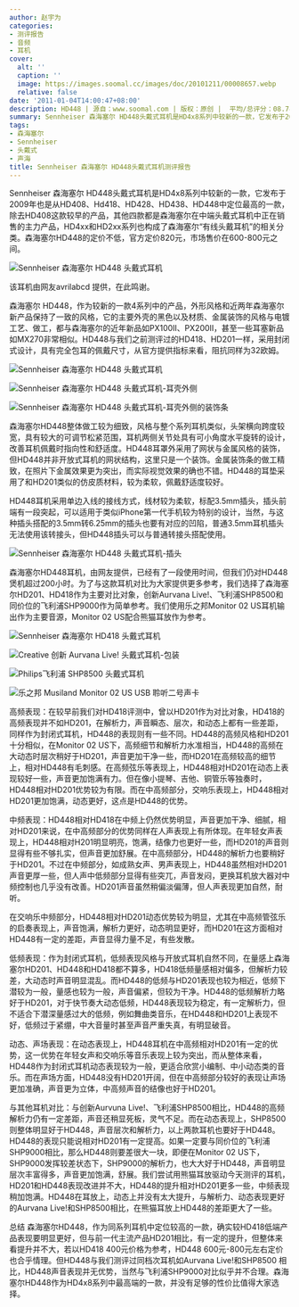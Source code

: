 ```yaml
---
author: 赵宇为
categories:
- 测评报告
- 音频
- 耳机
cover:
  alt: ''
  caption: ''
  image: https://images.soomal.cc/images/doc/20101211/00008657.webp
  relative: false
date: '2011-01-04T14:00:47+08:00'
description: HD448 | 源自：www.soomal.com | 版权：原创 |  平均/总评分：08.74/236
summary: Sennheiser 森海塞尔 HD448头戴式耳机是HD4x8系列中较新的一款，它发布于2009年也是从HD408、Hd418、HD428、HD438、HD448中定位最高的一款，除去HD408这款较早的产品，其他四款都是森海塞尔在中端头戴式耳机中正在销售的主力产品，HD4xx和HD2xx系列也构成了森海塞尔“有线头戴耳机”的相关分类。森海塞尔HD448的定价不低，官方定价820元，市场售价在600-800元之间。
tags:
- 森海塞尔
- Sennheiser
- 头戴式
- 声海
title: Sennheiser 森海塞尔 HD448头戴式耳机测评报告
---
```


Sennheiser 森海塞尔 HD448头戴式耳机是HD4x8系列中较新的一款，它发布于2009年也是从HD408、Hd418、HD428、HD438、HD448中定位最高的一款，除去HD408这款较早的产品，其他四款都是森海塞尔在中端头戴式耳机中正在销售的主力产品，HD4xx和HD2xx系列也构成了森海塞尔“有线头戴耳机”的相关分类。森海塞尔HD448的定价不低，官方定价820元，市场售价在600-800元之间。

![Sennheiser 森海塞尔 HD448 头戴式耳机](https://images.soomal.cc/images/doc/20101211/00008656.webp)




该耳机由网友avrilabcd 提供，在此鸣谢。

森海塞尔 HD448，作为较新的一款4系列中的产品，外形风格和近两年森海塞尔新产品保持了一致的风格，它的主要外壳的黑色以及材质、金属装饰的风格与电镀工艺、做工，都与森海塞尔的近年新品如PX100II、PX200II，甚至一些耳塞新品如MX270非常相似。HD448与我们之前测评过的HD418、HD201一样，采用封闭式设计，具有完全包耳的佩戴尺寸，从官方提供指标来看，阻抗同样为32欧姆。

![Sennheiser 森海塞尔 HD448 头戴式耳机](https://images.soomal.cc/images/doc/20101211/00008658.webp)




![Sennheiser 森海塞尔 HD448 头戴式耳机-耳壳外侧](https://images.soomal.cc/images/doc/20101211/00008659.webp)




![Sennheiser 森海塞尔 HD448 头戴式耳机-耳壳外侧的装饰条](https://images.soomal.cc/images/doc/20101211/00008660.webp)




森海塞尔HD448整体做工较为细致，风格与整个系列耳机类似，头架横向跨度较宽，具有较大的可调节松紧范围，耳机两侧关节处具有可小角度水平旋转的设计，改善耳机佩戴时指向性和舒适度。HD448耳罩外采用了网状与金属风格的装饰，但HD448并非开放式耳机的网状结构，这里只是一个装饰。金属装饰条的做工精致，在照片下金属效果更为突出，而实际视觉效果的确也不错。HD448的耳垫采用了和HD201类似的仿皮质材料，较为柔软，佩戴舒适度较好。

HD448耳机采用单边入线的接线方式，线材较为柔软，标配3.5mm插头，插头前端有一段突起，可以适用于类似iPhone第一代手机较为特别的设计，当然，与这种插头搭配的3.5mm转6.25mm的插头也要有对应的凹陷，普通3.5mm耳机插头无法使用该转接头，但HD448插头可以与普通转接头搭配使用。

![Sennheiser 森海塞尔 HD448 头戴式耳机-插头](https://images.soomal.cc/images/doc/20101211/00008664.webp)




森海塞尔HD448耳机，由网友提供，已经有了一段使用时间，但我们仍对HD448煲机超过200小时。为了与这款耳机对比为大家提供更多参考，我们选择了森海塞尔HD201、HD418作为主要对比对象，创新Aurvana Live!、飞利浦SHP8500和同价位的飞利浦SHP9000作为简单参考。我们使用乐之邦Monitor 02 US耳机输出作为主要音源，Monitor 02 US配合熊猫耳放作为参考。

![Sennheiser 森海塞尔 HD418 头戴式耳机](https://images.soomal.cc/images/doc/20101016/00007704.webp)




![Creative 创新 Aurvana Live! 头戴式耳机-包装](https://images.soomal.cc/images/doc/20100809/00006675.webp)




![Philips飞利浦 SHP8500 头戴式耳机](https://images.soomal.cc/images/doc/20101016/00007689.webp)




![乐之邦 Musiland Monitor 02 US USB 聆听二号声卡](https://images.soomal.cc/images/doc/20090618/00002141.webp)




高频表现：在较早前我们对HD418评测中，曾以HD201作为对比对象，HD418的高频表现并不如HD201，在解析力，声音瞬态、层次，和动态上都有一些差距，同样作为封闭式耳机，HD448的表现则有一些不同。HD448的高频风格和HD201十分相似，在Monitor 02 US下，高频细节和解析力水准相当，HD448的高频在大动态时层次稍好于HD201，声音更加干净一些，而HD201在高频较高的细节上，相对HD448有毛刺感。在高频弦乐等表现上，HD448相对HD201在动态上表现较好一些，声音更加饱满有力。但在像小提琴、吉他、铜管乐等独奏时，HD448相对HD201优势较为有限。而在中高频部分，交响乐表现上，HD448相对HD201更加饱满，动态更好，这点是HD448的优势。

中频表现：HD448相对HD418在中频上仍然优势明显，声音更加干净、细腻，相对HD201来说，在中高频部分的优势同样在人声表现上有所体现。在年轻女声表现上，HD448相对H201明显明亮，饱满，结像力也更好一些，而HD201的声音则显得有些不够扎实，但声音更加舒展。在中高频部分，HD448的解析力也要稍好于HD201。不过在中频部分，如成熟女声、男声表现上，HD448虽然相对HD201声音更厚一些，但人声中低频部分显得有些突兀，声音发闷，更换耳机放大器对中频控制也几乎没有改善。HD201声音虽然稍偏淡偏薄，但人声表现更加自然，耐听。

在交响乐中频部分，HD448相对HD201动态优势较为明显，尤其在中高频管弦乐的启奏表现上，声音饱满，解析力更好，动态明显更好，而HD201在这方面相对HD448有一定的差距，声音显得力量不足，有些发散。

低频表现：作为封闭式耳机，低频表现风格与开放式耳机自然不同，在量感上森海塞尔HD201、HD448和HD418都不算多，HD418低频量感相对偏多，但解析力较差，大动态时声音明显混乱。而HD448的低频与HD201表现也较为相近，低频下潜较为一般，量感也较为一般，声音偏紧，但较为干净。HD448的低频解析力略好于HD201，对于快节奏大动态低频，HD448表现较为稳定，有一定解析力，但不适合下潜深量感过大的低频，例如舞曲类音乐，在HD448和HD201上表现不好，低频过于紧绷，中大音量时甚至声音严重失真，有明显破音。

动态、声场表现：在动态表现上，HD448耳机在中高频相对HD201有一定的优势，这一优势在年轻女声和交响乐等音乐表现上较为突出，而从整体来看，HD448作为封闭式耳机动态表现较为一般，更适合欣赏小编制、中小动态类的音乐。而在声场方面，HD448没有HD201开阔，但在中高频部分较好的表现让声场更加准确，声音更为立体，中高频声音的结像也好于HD201。

与其他耳机对比：与创新Aurvuna Live!、飞利浦SHP8500相比，HD448的高频解析力仍有一定差距，声音还稍显死板，灵气不足。而在动态表现上，SHP8500则整体明显好于HD448，声音层次和解析力，以上两款耳机也要好于HD448。HD448的表现只能说相对HD201有一定提高。如果一定要与同价位的飞利浦SHP9000相比，那么HD448则要差很大一块，即便在Monitor 02 US下，SHP9000发挥较差状态下，SHP9000的解析力，也大大好于HD448，声音明显层次丰富得多，声音更加饱满，舒展。我们尝试用熊猫耳放驱动今天测评的耳机，HD201和HD448表现改进并不大，HD448的提升相对HD201更多一些，中频表现稍加饱满。HD448在耳放上，动态上并没有太大提升，与解析力、动态表现更好的Aurvana Live!和SHP8500相比，在熊猫耳放上HD448的差距更大了一些。


总结
森海塞尔HD448，作为同系列耳机中定位较高的一款，确实较HD418低端产品表现要明显更好，但与前一代主流产品HD201相比，有一定的提升，但整体来看提升并不大，若以HD418 400元价格为参考，HD448 600元-800元左右定价也合乎情理。但HD448与我们测评过同档次耳机如Aurvana Live!和SHP8500 相比，HD448声音表现并无优势，当然与飞利浦SHP9000对比似乎并不合理。森海塞尔HD448作为HD4x8系列中最高端的一款，并没有足够的性价比值得大家选择。